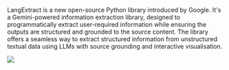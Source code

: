 LangExtract is a new open-source Python library introduced by Google. It's a Gemini-powered information extraction library, designed to programmatically extract user-required information while ensuring the outputs are structured and grounded to the source content. The library offers a seamless way to extract structured information from unstructured textual data using LLMs with source grounding and interactive visualisation. 

<img src="https://github.com/godfather-ace/LangExtract_Demo/_image/Final_output_LangExtract.gif">
